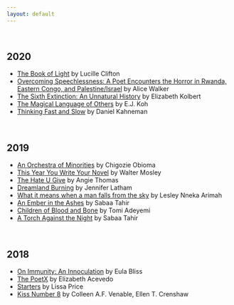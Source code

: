 ```yaml
---
layout: default
---
```


<br>

## 2020

* [The Book of Light](https://www.amazon.com/Book-Light-Lucille-Clifton/dp/1556590520/) by Lucille Clifton
* [Overcoming Speechlessness: A Poet Encounters the Horror in Rwanda, Eastern Congo, and Palestine/Israel](https://www.amazon.com/Overcoming-Speechlessness-Encounters-Eastern-Palestine/dp/1583229175/) by Alice Walker
* [The Sixth Extinction: An Unnatural History](https://www.amazon.com/Sixth-Extinction-Unnatural-History/dp/1250062187) by Elizabeth Kolbert
* [The Magical Language of Others](https://www.amazon.com/Magical-Language-Others-Memoir/dp/1947793381) by E.J. Koh
* [Thinking Fast and Slow](https://www.amazon.com/Thinking-Fast-Slow-Daniel-Kahneman/dp/0374533555) by Daniel Kahneman

<br>

## 2019

* [An Orchestra of Minorities](https://www.amazon.com/Orchestra-Minorities-Chigozie-Obioma/dp/0316412406) by Chigozie Obioma
* [This Year You Write Your Novel](https://www.amazon.com/This-Year-Write-Your-Novel/dp/0316065498) by Walter Mosley
* [The Hate U Give](https://www.amazon.com/Hate-U-Give-Angie-Thomas/dp/0062498533) by Angie Thomas
* [Dreamland Burning](https://www.amazon.com/Dreamland-Burning-Jennifer-Latham/dp/0316384909) by Jennifer Latham
* [What it means when a man falls from the sky](https://www.amazon.com/What-Means-When-Man-Falls-ebook/dp/B01K1ATYFA) by Lesley Nneka Arimah
* [An Ember in the Ashes](https://www.amazon.com/Ember-Ashes-Sabaa-Tahir/dp/1595148043) by Sabaa Tahir
* [Children of Blood and Bone](https://www.amazon.com/Children-Blood-Bone-Legacy-Orisha/dp/1250170974) by Tomi Adeyemi
* [A Torch Against the Night](https://www.amazon.com/Torch-Against-Night-Ember-Ashes/dp/1101998881) by Sabaa Tahir

<br>

## 2018

* [On Immunity: An Innoculation](https://www.amazon.com/Immunity-Inoculation-Eula-Biss/dp/1555977200) by Eula Bliss
* [The PoetX](https://www.amazon.com/Poet-X-Elizabeth-Acevedo/dp/0062662813/) by Elizabeth Acevedo
* [Starters](https://www.amazon.com/Starters-Lissa-Price/dp/0385742487/) by Lissa Price
* [Kiss Number 8](https://www.amazon.com/Kiss-Number-Colleen-AF-Venable/dp/159643709X) by Colleen A.F. Venable, Ellen T. Crenshaw


<br><br>
